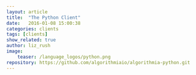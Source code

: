 ```yaml
---
layout: article
title:  "The Python Client"
date:   2016-01-08 15:00:38
categories: clients
tags: [clients]
show_related: true
author: liz_rush
image:
    teaser: /language_logos/python.png
repository: https://github.com/algorithmiaio/algorithmia-python.git
---
```


